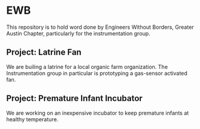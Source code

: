 # EWB

This repository is to hold word done by Engineers Without Borders, Greater Austin Chapter, particularly for the instrumentation group.

## Project: Latrine Fan

We are builing a latrine for a local organic farm organization. The Instrumentation group in particular is prototyping a gas-sensor activated fan.

## Project: Premature Infant Incubator

We are working on an inexpensive incubator to keep premature infants at healthy temperature.
